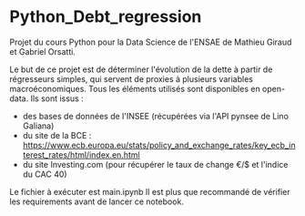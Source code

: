 # Python_Debt_regression
Projet du cours Python pour la Data Science de l'ENSAE de Mathieu Giraud et Gabriel Orsatti. 

Le but de ce projet est de déterminer l'évolution de la dette à partir de régresseurs simples, qui servent de proxies à plusieurs variables macroéconomiques.
Tous les éléments utilisés sont disponibles en open-data. Ils sont issus : 
- des bases de données de l'INSEE (récupérées via l'API pynsee de Lino Galiana)
- du site de la BCE : https://www.ecb.europa.eu/stats/policy_and_exchange_rates/key_ecb_interest_rates/html/index.en.html
- du site Investing.com (pour récupérer le taux de change €/$ et l'indice du CAC 40)

Le fichier à exécuter est main.ipynb
Il est plus que recommandé de vérifier les requirements avant de lancer ce notebook.

